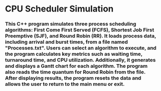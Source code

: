 # CPU Scheduler Simulation


### This C++ program simulates three process scheduling algorithms: First Come First Served (FCFS), Shortest Job First Preemptive (SJF), and Round Robin (RR). It loads process data, including arrival and burst times, from a file named "Processes.txt". Users can select an algorithm to execute, and the program calculates key metrics such as waiting time, turnaround time, and CPU utilization. Additionally, it generates and displays a Gantt chart for each algorithm. The program also reads the time quantum for Round Robin from the file. After displaying results, the program resets the data and allows the user to return to the main menu or exit.
